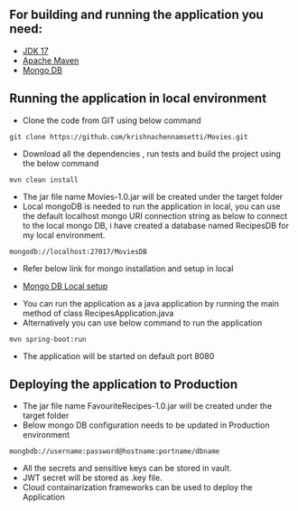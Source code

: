 ## For building and running the application you need:

- [JDK 17](https://www.oracle.com/java/technologies/downloads/#java17)
- [Apache Maven](https://maven.apache.org)
- [Mongo DB](https://www.mongodb.com)

## Running the application in local environment

* Clone the code from GIT using below command
```shell
git clone https://github.com/krishnachennamsetti/Movies.git
```
* Download all the dependencies , run tests and build the project using the below command
```shell
mvn clean install
```
* The jar file name Movies-1.0.jar will be created under the target folder
* Local mongoDB is needed to run the application in local, you can use the default localhost mongo URI connection string as below to connect to the local mongo DB, i have created a database named RecipesDB for my local environment.
```shell
mongodb://localhost:27017/MoviesDB
```
* Refer below link for mongo installation and setup in local
- [Mongo DB Local setup](https://www.prisma.io/dataguide/mongodb/setting-up-a-local-mongodb-database#:~:text=Open%20up%20MongoDB%20Compass%20to%20begin.&text=If%20you%20click%20Connect%20without,MongoDB%20server%20you%20are%20running.)
* You can run the application as a java application by running the main method of class RecipesApplication.java
* Alternatively you can use below command to run the application
```shell
mvn spring-boot:run
```
* The application will be started on default port 8080

## Deploying the application to Production

* The jar file name FavouriteRecipes-1.0.jar will be created under the target folder
* Below mongo DB configuration needs to be updated in Production environment
```shell
mongbdb://username:password@hostname:portname/dbname
```
* All the secrets and sensitive keys can be stored in vault.
* JWT secret will be stored as .key file.
* Cloud containarization frameworks can be used to deploy the Application
